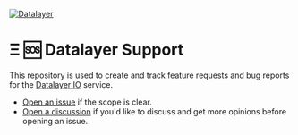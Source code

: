 [![Datalayer](https://assets.datalayer.design/datalayer-25.svg)](https://datalayer.io)

# Ξ 🆘 Datalayer Support

This repository is used to create and track feature requests and bug reports for the [Datalayer IO](https://datalayer.io) service.

- [Open an issue](https://github.com/datalayer/support/issues/new/choose) if the scope is clear.
- [Open a discussion](https://github.com/datalayer/support/discussions/new) if you'd like to discuss and get more opinions before opening an issue.
